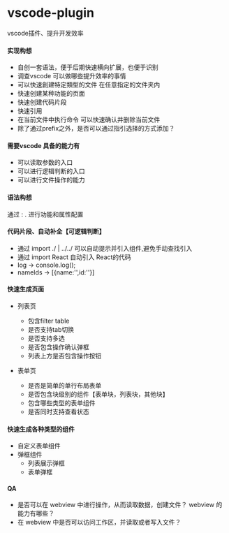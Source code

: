 # vscode-plugin
vscode插件、提升开发效率

#### 实现构想
- 自创一套语法，便于后期快速横向扩展，也便于识别
- 调查vscode 可以做哪些提升效率的事情
- 可以快速創建特定類型的文件 在任意指定的文件夹内
- 快速创建某种功能的页面
- 快速创建代码片段
- 快速引用
- 在当前文件中执行命令 可以快速确认并删除当前文件
- 除了通过prefix之外，是否可以通过指引选择的方式添加？


#### 需要vscode 具备的能力有

- 可以读取参数的入口
- 可以进行逻辑判断的入口
- 可以进行文件操作的能力



#### 语法构想
通过 : . 进行功能和属性配置

[框架]:[片段类型]
[react|vue]:[page|comp]:[filter|list|modal]:[ref|]


#### 代码片段、自动补全【可逻辑判断】
- 通过  import ./ | ../../ 可以自动提示并引入组件,避免手动查找引入
- 通过 import React  自动引入 React的代码
- log -> console.log();
- nameIds -> [{name:'',id:''}]

#### 快速生成页面

- 列表页
  - 包含filter table
  - 是否支持tab切换
  - 是否支持多选
  - 是否包含操作确认弹框
  - 列表上方是否包含操作按钮

- 表单页
  - 是否是简单的单行布局表单
  - 是否包含块级别的组件【表单块，列表块，其他块】
  - 包含哪些类型的表单组件
  - 是否同时支持查看状态

#### 快速生成各种类型的组件

  - 自定义表单组件
  - 弹框组件
    - 列表展示弹框
    - 表单弹框



#### QA
- 是否可以在 webview 中进行操作，从而读取数据，创建文件？ webview 的能力有哪些？
- 在 webview 中是否可以访问工作区，并读取或者写入文件？
